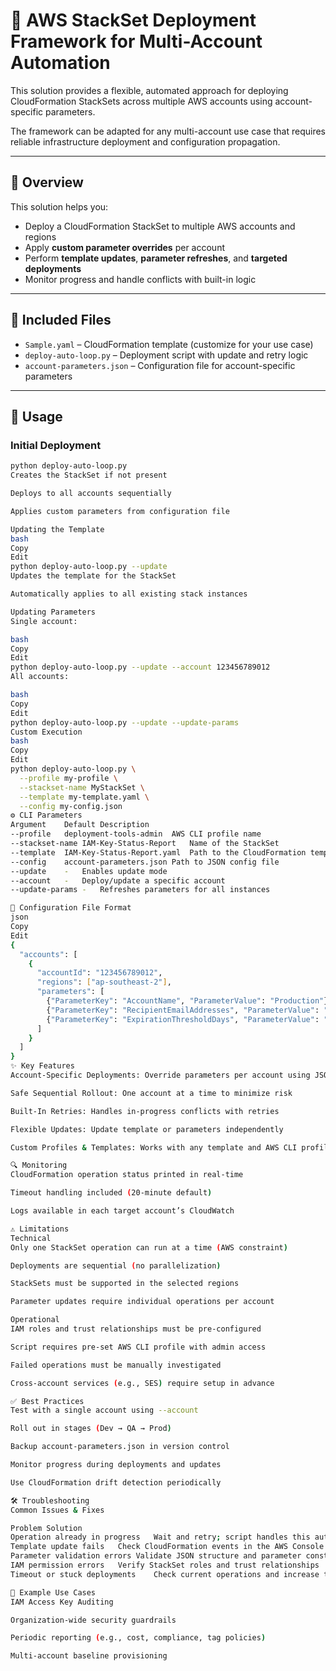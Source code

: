 
# 🔐 AWS StackSet Deployment Framework for Multi-Account Automation

This solution provides a flexible, automated approach for deploying CloudFormation StackSets across multiple AWS accounts using account-specific parameters.

The framework can be adapted for any multi-account use case that requires reliable infrastructure deployment and configuration propagation.

---

## 📌 Overview

This solution helps you:
- Deploy a CloudFormation StackSet to multiple AWS accounts and regions
- Apply **custom parameter overrides** per account
- Perform **template updates**, **parameter refreshes**, and **targeted deployments**
- Monitor progress and handle conflicts with built-in logic

---

## 📁 Included Files

- `Sample.yaml` – CloudFormation template (customize for your use case)
- `deploy-auto-loop.py` – Deployment script with update and retry logic
- `account-parameters.json` – Configuration file for account-specific parameters

---

## 🚀 Usage

### Initial Deployment

```bash
python deploy-auto-loop.py
Creates the StackSet if not present

Deploys to all accounts sequentially

Applies custom parameters from configuration file

Updating the Template
bash
Copy
Edit
python deploy-auto-loop.py --update
Updates the template for the StackSet

Automatically applies to all existing stack instances

Updating Parameters
Single account:

bash
Copy
Edit
python deploy-auto-loop.py --update --account 123456789012
All accounts:

bash
Copy
Edit
python deploy-auto-loop.py --update --update-params
Custom Execution
bash
Copy
Edit
python deploy-auto-loop.py \
  --profile my-profile \
  --stackset-name MyStackSet \
  --template my-template.yaml \
  --config my-config.json
⚙️ CLI Parameters
Argument	Default	Description
--profile	deployment-tools-admin	AWS CLI profile name
--stackset-name	IAM-Key-Status-Report	Name of the StackSet
--template	IAM-Key-Status-Report.yaml	Path to the CloudFormation template
--config	account-parameters.json	Path to JSON config file
--update	-	Enables update mode
--account	-	Deploy/update a specific account
--update-params	-	Refreshes parameters for all instances

🧾 Configuration File Format
json
Copy
Edit
{
  "accounts": [
    {
      "accountId": "123456789012",
      "regions": ["ap-southeast-2"],
      "parameters": [
        {"ParameterKey": "AccountName", "ParameterValue": "Production"},
        {"ParameterKey": "RecipientEmailAddresses", "ParameterValue": "admin@example.com"},
        {"ParameterKey": "ExpirationThresholdDays", "ParameterValue": "30"}
      ]
    }
  ]
}
✨ Key Features
Account-Specific Deployments: Override parameters per account using JSON

Safe Sequential Rollout: One account at a time to minimize risk

Built-In Retries: Handles in-progress conflicts with retries

Flexible Updates: Update template or parameters independently

Custom Profiles & Templates: Works with any template and AWS CLI profile

🔍 Monitoring
CloudFormation operation status printed in real-time

Timeout handling included (20-minute default)

Logs available in each target account’s CloudWatch

⚠️ Limitations
Technical
Only one StackSet operation can run at a time (AWS constraint)

Deployments are sequential (no parallelization)

StackSets must be supported in the selected regions

Parameter updates require individual operations per account

Operational
IAM roles and trust relationships must be pre-configured

Script requires pre-set AWS CLI profile with admin access

Failed operations must be manually investigated

Cross-account services (e.g., SES) require setup in advance

✅ Best Practices
Test with a single account using --account

Roll out in stages (Dev → QA → Prod)

Backup account-parameters.json in version control

Monitor progress during deployments and updates

Use CloudFormation drift detection periodically

🛠 Troubleshooting
Common Issues & Fixes

Problem	Solution
Operation already in progress	Wait and retry; script handles this automatically
Template update fails	Check CloudFormation events in the AWS Console
Parameter validation errors	Validate JSON structure and parameter constraints
IAM permission errors	Verify StackSet roles and trust relationships
Timeout or stuck deployments	Check current operations and increase timeout if needed

🧪 Example Use Cases
IAM Access Key Auditing

Organization-wide security guardrails

Periodic reporting (e.g., cost, compliance, tag policies)

Multi-account baseline provisioning
